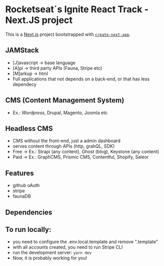 # Rocketseat´s Ignite React Track - Next.JS project

This is a [Next.js](https://nextjs.org/) project bootstrapped with [`create-next-app`](https://github.com/vercel/next.js/tree/canary/packages/create-next-app).

## JAMStack

- [J]avascript -> base language
- [A]pi -> third party APIs (Fauna, Stripe etc)
- [M]arkup -> html
- Full applications that not depends on a back-end, or that has less dependecy

## CMS (Content Management System)

- Ex.: _Wordpress_, Drupal, Magento, Joomla etc

## Headless CMS

- CMS without the front-end, just a admin dashboard
- serves content through APIs (http, grahQL, SDK)
- Free -> Ex.: Strapi (any content), Ghost (blog), Keystone (any content)
- Paid -> Ex.: GraphCMS, Prismic CMS, Contentful, Shopify, Saleor

## Features

- github oAuth
- stripe
- faunaDB

## Dependencies

## To run locally:

- you need to configure the .env.local.template and remove ".template"
- with all accounts created, you need to run Stripe CLI
- run the development server: `yarn dev`
- Now, it is probably working for you!
